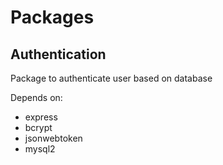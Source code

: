 # Packages

## Authentication

Package to authenticate user based on database

Depends on:
- express
- bcrypt
- jsonwebtoken
- mysql2
